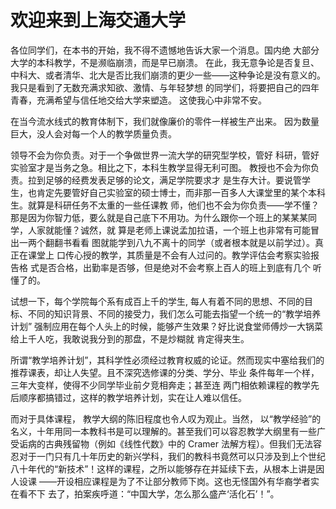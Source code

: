 # 欢迎来到上海交通大学

各位同学们，在本书的开始，我不得不遗憾地告诉大家一个消息。国内绝 大部分大学的本科教学，不是濒临崩溃，而是早已崩溃。 在此，我无意争论是否复旦、中科大、或者清华、北大是否比我们崩溃的更少一些——这种争论是没有意义的。我只是看到了无数充满求知欲、激情、与年轻梦想 的同学们，将要把自己的四年青春，充满希望与信任地交给大学来塑造。 这使我心中非常不安。

在当今流水线式的教育体制下，我们就像廉价的零件一样被生产出来。 因为数量巨大，没人会对每一个人的教学质量负责。

领导不会为你负责。对于一个争做世界一流大学的研究型学校，管好 科研，管好实验室才是当务之急。相比之下，本科生教学显得无利可图。 教授也不会为你负责。拉到足够的经费发表足够的论文，满足学院要求才 是生存大计。要说管学生，也肯定先要管好自己实验室的硕士博士，而非那一百多人大课堂里的某个本科生。就算是科研任务不太重的一些任课教 师，他们也不会为你负责——学不懂？那是因为你智力低，要么就是自己底下不用功。为什么跟你一个班上的某某某同学，人家就能懂？诚然，就 算是老师上课说孟加拉语，一个班上也非常有可能冒出一两个翻翻书看看 图就能学到八九不离十的同学（或者根本就是以前学过）。真正在课堂上 口传心授的教学，其质量是不会有人过问的。教学评估会考察实验报告格 式是否合格，出勤率是否够，但是绝对不会考察上百人的班上到底有几个 听懂了的。

试想一下，每个学院每个系有成百上千的学生, 每人有着不同的思想、不同的目标、不同的知识背景、不同的接受力，我们怎么可能去指望一个统一的“教学培养计划” 强制应用在每个人头上的时候，能够产生效果？好比说食堂师傅炒一大锅菜给上千人吃，我敢说我分到的那盘，不是炒糊就 肯定得夹生。

所谓“教学培养计划”，其科学性必须经过教育权威的论证。然而现实中塞给我们的推荐课表，却让人失望。且不深究选修课的分类、学分、毕业 条件每年一个样，三年大变样，使得不少同学毕业前夕竞相奔走；甚至连 两门相依赖课程的教学先后顺序都搞错过，这样的教学培养计划，实在让人难以信任。

而对于具体课程， 教学大纲的陈旧程度也令人叹为观止。当然， 以“教学经验”的名义，十年用同一本教科书是可以理解的。甚至我们可以容忍教学大纲里有一些广受诟病的古典残留物（例如《线性代数》中的 Cramer 法解方程）。但我们无法容忍对于一门只有几十年历史的新兴学科，我们的教科书竟然可以只涉及到上个世纪八十年代的“新技术”！这样的课程，之所以能够存在并延续下去，从根本上讲是因人设课 ——开设相应课程是为了不让部分教师下岗。这也无怪国外有华裔学者实在看不下 去了，拍案疾呼道：“中国大学，怎么那么盛产‘活化石’！”。

